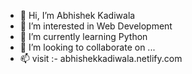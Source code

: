 - 👋 Hi, I’m Abhishek Kadiwala
- 👀 I’m interested in Web Development
- 🌱 I’m currently learning Python
- 💞️ I’m looking to collaborate on ...
- 📫 visit :- abhishekkadiwala.netlify.com

<!---
AbhiKadiwala07/AbhiKadiwala07 is a ✨ special ✨ repository because its `README.md` (this file) appears on your GitHub profile.
You can click the Preview link to take a look at your changes.
--->
